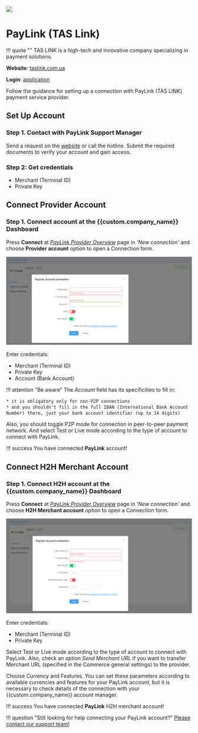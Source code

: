 <img src="https://static.openfintech.io/payment_providers/paylink/logo.png?w=400" width="400px" >

# PayLink (TAS Link)

!!! quote ""
    TAS LINK is a high-tech and innovative company specializing in payment solutions.

**Website**: [taslink.com.ua](https://taslink.com.ua/)

**Login**: [application](https://paylink.com.ua/app/login.php)

Follow the guidance for setting up a connection with PayLink (TAS LINK) payment service provider.

## Set Up Account

### Step 1. Contact with PayLink Support Manager

Send a request on the [website](https://taslink.com.ua/#contacts) or call the hotline. Submit the required documents to verify your account and gain access.

### Step 2: Get credentials

- Merchant (Terminal ID)
- Private Key

## Connect Provider Account

### Step 1. Connect account at the {{custom.company_name}} Dashboard

Press **Connect** at [*PayLink Provider Overview*]({{custom.dashboard_base_url}}connect-directory/payment-providers/paylink/general) page in *'New connection'* and choose **Provider account** option to open a Connection form.

![Connect](images/provider-account.png)

Enter credentials:

- Merchant (Terminal ID)
- Private Key
- Account (Bank Account)

!!! attention "Be aware"
    The *Account* field has its specificities to fill in:

    * it is obligatory only for non-P2P connections
    * and you shouldn't fill in the full IBAN (International Bank Account Number) there, just your bank account identifier (up to 14 digits)

Also, you should toggle P2P mode for connection in peer-to-peer payment network. And select Test or Live mode according to the type of account to connect with PayLink.

!!! success
    You have connected **PayLink** account!

## Connect H2H Merchant Account

### Step 1. Connect H2H account at the {{custom.company_name}} Dashboard

Press **Connect** at [*PayLink Provider Overview*]({{custom.dashboard_base_url}}connect-directory/payment-providers/paylink/general) page in *'New connection'* and choose **H2H Merchant account** option to open a Connection form.

![Connect](images/h2h-merchant-account.png)

Enter credentials:

- Merchant (Terminal ID)
- Private Key

Select Test or Live mode according to the type of account to connect with PayLink. Also, check an option *Send Merchant URL* if you want to transfer Merchant URL (specified in the Commerce general settings) to the provider.

Choose Currency and Features. You can set these parameters according to available currencies and features for your PayLink account, but it is necessary to check details of the connection with your {{custom.company_name}} account manager.

!!! success
    You have connected **PayLink** H2H merchant account!

!!! question "Still looking for help connecting your PayLink account?"
    <!--email_off-->[Please contact our support team!](mailto:{{custom.support_email}})<!--/email_off-->
